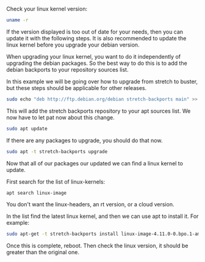 Check your linux kernel version:
```bash
uname -r
```

If the version displayed is too out of date for your needs, then you can update it with the following steps. It is also recommended to update the linux kernel before you upgrade your debian version.

When upgrading your linux kernel, you want to do it independently of upgrading the debian packages. So the best way to do this is to add the debian backports to your repository sources list.

In this example we will be going over how to upgrade from stretch to buster, but these steps should be applicable for other releases.

```bash
sudo echo "deb http://ftp.debian.org/debian stretch-backports main" >> /etc/apt/sources.list
```

This will add the stretch backports repository to your apt sources list. We now have to let pat now about this change.

```bash
sudo apt update
```

If there are any packages to upgrade, you should do that now.

```bash
sudo apt -t stretch-backports upgrade
```

Now that all of our packages our updated we can find a linux kernel to update.

First search for the list of linux-kernels:
```bash
apt search linux-image
```

You don't want the linux-headers, an rt version, or a cloud version.

In the list find the latest linux kernel, and then we can use apt to install it. For example:
```bash
sudo apt-get -t stretch-backports install linux-image-4.11.0-0.bpo.1-amd64
```

Once this is complete, reboot. Then check the linux version, it should be greater than the original one.
